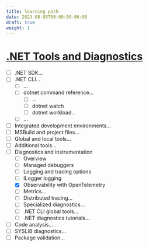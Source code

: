 ```yaml
---
title: learning path
date: 2023-08-05T00:00:00-06:00
draft: true
weight: 1
---
```


# [.NET Tools and Diagnostics](https://learn.microsoft.com/en-us/_net/navigate/tools-diagnostics/)
- [ ] .NET SDK...
- [ ] .NET CLI...
  - [ ] ...
  - [ ] dotnet command reference...
    - [ ] ...
    - [ ] dotnet watch
    - [ ] dotnet workload...
  - [ ] ...
- [ ] Integrated development environments...
- [ ] MSBuild and project files...
- [ ] Global and local tools...
- [ ] Additional tools...
- [ ] Diagnostics and instrumentation
  - [ ] Overview
  - [ ] Managed debuggers
  - [ ] Logging and tracing options
  - [ ] ILogger logging
  - [x] Observability with OpenTelemetry
  - [ ] Metrics...
  - [ ] Distributed tracing...
  - [ ] Specialized diagnostics...
  - [ ] .NET CLI global tools...
  - [ ] .NET diagnostics tutorials...
- [ ] Code analysis...
- [ ] SYSLIB diagnostics...
- [ ] Package validation...
